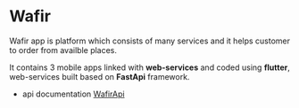 # Wafir 
Wafir app is platform which consists of many services and it helps customer to order from availble places.

It contains 3 mobile apps linked with __web-services__ and coded using **flutter**, web-services built based on **FastApi** framework.

* api documentation [WafirApi](https://wafirsd.herokuapp.com/redoc)




